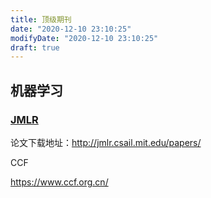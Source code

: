 ```yaml
---
title: 顶级期刊
date: "2020-12-10 23:10:25"
modifyDate: "2020-12-10 23:10:25"
draft: true
---
```

## 机器学习

### [JMLR]()



论文下载地址：http://jmlr.csail.mit.edu/papers/

CCF

https://www.ccf.org.cn/

